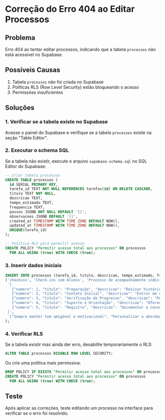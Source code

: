 # Correção do Erro 404 ao Editar Processos

## Problema
Erro 404 ao tentar editar processos, indicando que a tabela `processos` não está acessível no Supabase.

## Possíveis Causas
1. Tabela `processos` não foi criada no Supabase
2. Políticas RLS (Row Level Security) estão bloqueando o acesso
3. Permissões insuficientes

## Soluções

### 1. Verificar se a tabela existe no Supabase
Acesse o painel do Supabase e verifique se a tabela `processos` existe na seção "Table Editor".

### 2. Executar o schema SQL
Se a tabela não existir, execute o arquivo `supabase-schema.sql` no SQL Editor do Supabase:

```sql
-- Criar tabela processos
CREATE TABLE processos (
  id SERIAL PRIMARY KEY,
  tarefa_id TEXT NOT NULL REFERENCES tarefas(id) ON DELETE CASCADE,
  titulo TEXT NOT NULL,
  descricao TEXT,
  tempo_estimado TEXT,
  frequencia TEXT,
  passos JSONB NOT NULL DEFAULT '[]',
  observacoes JSONB DEFAULT '[]',
  created_at TIMESTAMP WITH TIME ZONE DEFAULT NOW(),
  updated_at TIMESTAMP WITH TIME ZONE DEFAULT NOW(),
  UNIQUE(tarefa_id)
);

-- Política RLS para permitir acesso
CREATE POLICY "Permitir acesso total aos processos" ON processos
  FOR ALL USING (true) WITH CHECK (true);
```

### 3. Inserir dados iniciais
```sql
INSERT INTO processos (tarefa_id, titulo, descricao, tempo_estimado, frequencia, passos, observacoes) VALUES
('checkins', 'Check-ins com Alunos', 'Processo de acompanhamento individual dos alunos para verificar progresso e necessidades', '30 minutos', 'Diária', 
 '[
   {"numero": 1, "titulo": "Preparação", "descricao": "Revisar histórico do aluno e últimas interações", "tempo": "5 min", "recursos": ["CRM", "Histórico de conversas"]},
   {"numero": 2, "titulo": "Contato Inicial", "descricao": "Entrar em contato via WhatsApp ou plataforma preferida", "tempo": "2 min", "recursos": ["WhatsApp", "Telegram", "Discord"]},
   {"numero": 3, "titulo": "Verificação de Progresso", "descricao": "Perguntar sobre o andamento dos estudos e dificuldades", "tempo": "10 min", "recursos": ["Roteiro de perguntas", "Checklist de progresso"]},
   {"numero": 4, "titulo": "Suporte e Orientação", "descricao": "Oferecer ajuda específica e orientações personalizadas", "tempo": "10 min", "recursos": ["Material de apoio", "Links úteis"]},
   {"numero": 5, "titulo": "Registro", "descricao": "Documentar a conversa e próximos passos no sistema", "tempo": "3 min", "recursos": ["CRM", "Planilha de acompanhamento"]}
 ]',
 '["Sempre manter tom amigável e motivacional", "Personalizar a abordagem para cada aluno", "Registrar todas as interações para histórico"]'
);
```

### 4. Verificar RLS
Se a tabela existir mas ainda der erro, desabilite temporariamente o RLS:

```sql
ALTER TABLE processos DISABLE ROW LEVEL SECURITY;
```

Ou crie uma política mais permissiva:

```sql
DROP POLICY IF EXISTS "Permitir acesso total aos processos" ON processos;
CREATE POLICY "Permitir acesso total aos processos" ON processos
  FOR ALL USING (true) WITH CHECK (true);
```

## Teste
Após aplicar as correções, teste editando um processo na interface para verificar se o erro foi resolvido.